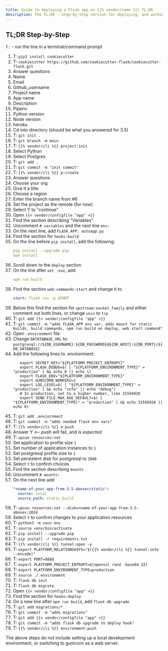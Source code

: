 ```yaml
---
title: Guide to deploying a Flask app on {{% vendor/name %}} TL;DR
description: The TL;DR - Step-by-Step version for deploying, and working with Flask on {{% vendor/name %}}.
---
```

## TL;DR Step-by-Step
`T:` - run the line in a terminal/command prompt

1. T: `pip3 install cookiecutter`
2. T: `cookiecutter https://github.com/cookiecutter-flask/cookiecutter-flask.git`
3. Answer questions
  1. Name
  5. Email
  6. Github_username
  7. Project name
  8. App name
  9. Description
  10. Pipenv
  11. Python version
  12. Node version
  13. heroku
14. Cd into directory (should be what you answered for 3.5)
15. T: `git init .`
16. T: `git branch -m main`
17. T: `{{% vendor/cli %}} project:init`
  1. Select Python
  19. Select Postgres
20. T: `git add .`
21. T: `git commit -m "init commit"`
22. T: `{{% vendor/cli %}} p:create`
23. Answer questions
  1. Choose your org
  25. Give it a title
  26. Choose a region
  27. Enter the branch name from #6
  28. Set the project as the remote (for now)
  29. Select Y to "continue"
30. Open `{{< vendor/configfile "app" >}}`
  1. Find the section describing "Variables"
  32. Uncomment `# variables` and the next line `env:`
  33. On the next line, add `FLASK_APP: autoapp.py`
  43. Find the section for `hooks:build`
  44. On the line before `pip install`, add the following:
      ```yaml {configFile="app"}
      pip install --upgrade pip
      npm install
      ```
  48. Scroll down to the `deploy` section
  49. On the line after `set -eux`, add
      ```yaml
      npm run build
      ```
  51. Find the section `web:commands:start` and change it to
      ```yaml {configFile="app"}
      start: flask run -p $PORT
      ```
  53. Below this find the section for `upstream:socket_family` and either comment out both lines, or change `unix` to `tcp`
54. T: `git add {{< vendor/configfile "app" >}}`
55. T: `git commit -m "adds FLASK_APP env var, adds mount for static builds, build commands, npm run build on deploy, web start command"`
56. Open `.environment` file
  1. Change `DATATABASE_URL` to: `postgresql://${DB_USERNAME}:${DB_PASSWORD}@${DB_HOST}:${DB_PORT}/${DB_DATABASE}`
  58. Add the following lines to .environment:
      ```shell
         export SECRET_KEY="${PLATFORM_PROJECT_ENTROPY}"
         export FLASK_DEBUG=$( [ "${PLATFORM_ENVIRONMENT_TYPE}" = "production" ] && echo 0 || echo 1)
         export FLASK_ENV="${PLATFORM_ENVIRONMENT_TYPE}"
         export GUNICORN_WORKERS=1
         export LOG_LEVEL=$( [ "${PLATFORM_ENVIRONMENT_TYPE}" = "production" ] && echo "info" || echo "debug")
         # In production, set to a higher number, like 31556926
         export SEND_FILE_MAX_AGE_DEFAULT=$( [ "${PLATFORM_ENVIRONMENT_TYPE}" = "production" ] && echo 31556926 || echo 0)
      ```
66. T: `git add .enviornment`
67. T: `git commit -m "adds needed flask env vars"`
68. T: `{{% vendor/cli %}} e:push`
  1. Answer Y <-- push will fail, and is _expected_
70. T: `upsun resources:set`
  1. Set application to profile size `1`
  2. Set number of application instances to `1`
  3. Set postgresql profile size to `1`
  4. Set persistent disk for postgresql to `2048`
  5. Select `Y` to confirm choices
1. Find the section describing `mounts`
35. Uncomment `# mounts:`
36. On the next line add
      ```yaml {configFile="app"}
      "<name-of-your-app-from-3.5-above>/static":
        source: local
        source_path: static_build
      ```
37. T: `upsun resources:set --disk=<name-of-your-app-from-3.5-above>:1024`
38. Select `Y` to confirm changes to your application resources
71. T: `python3 -m venv env`
72. T: `source venv/bin/activate`
73. T: `pip install --upgrade pip`
74. T: `pip install -r requirements.txt`
75. T: `{{% vendor/cli %}} tunnel:open -y`
76. T: `export PLATFORM_RELATIONSHIPS="$({{% vendor/cli %}} tunnel:info --encode)"`
77. T: `export PORT=8888`
78. T: `export PLATFORM_PROJECT_ENTROPY=$(openssl rand -base64 32)`
79. T: `export PLATFORM_ENVIRONMENT_TYPE=production`
80. T: `source ./.environment`
81. T: `flask db init`
82. T: `flask db migrate`
83. Open `{{< vendor/configfile "app" >}}`
  1. Find the section for `hooks:deploy`
  85. On a new line after `npm run build`, add `flask db upgrade`
86. T: `git add migrations/*`
87. T: `git commit -m "adds migrations"`
88. T: `git add {{< vendor/configfile "app" >}}`
89. T: `git commit -m "adds flask db upgrade to deploy hook"`
90. T: `{{% vendor/cli %}} environment:push`

The above steps do not include setting up a local development environment, or switching to gunicorn as a web server.
